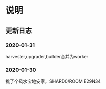 # 说明

## 更新日志

### 2020-01-31
harvester,upgrader,builder合并为worker
### 2020-01-30
挑了个风水宝地安家，SHARD0/ROOM E29N34
